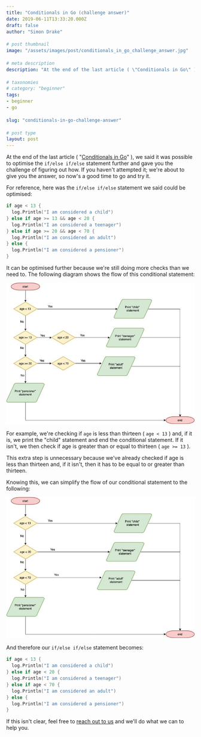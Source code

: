 ```yaml
---
title: "Conditionals in Go (challenge answer)"
date: 2019-06-11T13:33:20.000Z
draft: false
author: "Simon Drake"

# post thumbnail
image: "/assets/images/post/conditionals_in_go_challenge_answer.jpg"

# meta description
description: "At the end of the last article ( \"Conditionals in Go\" ), we said it was possible to optimise the if/else if/else statement further. Learn how!"

# taxonomies
# category: "beginner"
tags:
- beginner
- go

slug: "conditionals-in-go-challenge-answer"

# post type
layout: post
---
```




At the end of the last article ( "[Conditionals in Go](https://www.codetips.co.uk/languages/go/conditionals-in-go/)" ), we said it was possible to optimise the `if/else if/else` statement further and gave you the challenge of figuring out how. If you haven't attempted it; we're about to give you the answer, so now's a good time to go and try it.

For reference, here was the `if/else if/else` statement we said could be optimised:

```go
if age < 13 {
  log.Println("I am considered a child")
} else if age >= 13 && age < 20 {
  log.Println("I am considered a teenager")
} else if age >= 20 && age < 70 {
  log.Println("I am considered an adult")
} else {
  log.Println("I am considered a pensioner")
}
```



It can be optimised further because we're still doing more checks than we need to. The following diagram shows the flow of this conditional statement:

![Challenge Answer Flow](/assets/images/content/conditionals_in_go_challenge_answer_answer_flow.jpg)

For example, we're checking if `age` is less than thirteen ( `age < 13` ) and, if it is, we print the "child" statement and end the conditional statement. If it isn't, we then check if age is greater than or equal to thirteen ( `age >= 13` ).

This extra step is unnecessary because we've already checked if age is less than thirteen and, if it isn't, then it has to be equal to or greater than thirteen.

Knowing this, we can simplify the flow of our conditional statement to the following:

![Challenge Answer Simplified Flow](/assets/images/content/conditionals_in_go_challenge_answer_simplified_flow.jpg)

And therefore our `if/else if/else` statement becomes:

```go
if age < 13 {
  log.Println("I am considered a child")
} else if age < 20 {
  log.Println("I am considered a teenager")
} else if age < 70 {
  log.Println("I am considered an adult")
} else {
  log.Println("I am considered a pensioner")
}
```



If this isn't clear, feel free to [reach out to us](https://www.codetips.co.uk/contact-us/) and we'll do what we can to help you.

